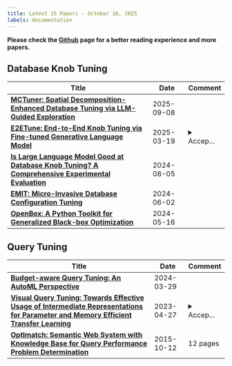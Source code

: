 ```yaml
---
title: Latest 15 Papers - October 16, 2025
labels: documentation
---
```

**Please check the [Github](https://github.com/zezhishao/MTS_Daily_ArXiv) page for a better reading experience and more papers.**

## Database Knob Tuning
| **Title** | **Date** | **Comment** |
| --- | --- | --- |
| **[MCTuner: Spatial Decomposition-Enhanced Database Tuning via LLM-Guided Exploration](http://arxiv.org/abs/2509.06298v1)** | 2025-09-08 |  |
| **[E2ETune: End-to-End Knob Tuning via Fine-tuned Generative Language Model](http://arxiv.org/abs/2404.11581v3)** | 2025-03-19 | <details><summary>Accep...</summary><p>Accepted by VLDB 2025</p></details> |
| **[Is Large Language Model Good at Database Knob Tuning? A Comprehensive Experimental Evaluation](http://arxiv.org/abs/2408.02213v1)** | 2024-08-05 |  |
| **[EMIT: Micro-Invasive Database Configuration Tuning](http://arxiv.org/abs/2406.00616v1)** | 2024-06-02 |  |
| **[OpenBox: A Python Toolkit for Generalized Black-box Optimization](http://arxiv.org/abs/2304.13339v3)** | 2024-05-16 |  |

## Query Tuning
| **Title** | **Date** | **Comment** |
| --- | --- | --- |
| **[Budget-aware Query Tuning: An AutoML Perspective](http://arxiv.org/abs/2404.00137v1)** | 2024-03-29 |  |
| **[Visual Query Tuning: Towards Effective Usage of Intermediate Representations for Parameter and Memory Efficient Transfer Learning](http://arxiv.org/abs/2212.03220v2)** | 2023-04-27 | <details><summary>Accep...</summary><p>Accepted by CVPR 2023. Cheng-Hao Tu and Zheda Mai contributed equally to this work</p></details> |
| **[OptImatch: Semantic Web System with Knowledge Base for Query Performance Problem Determination](http://arxiv.org/abs/1510.03302v1)** | 2015-10-12 | 12 pages |


